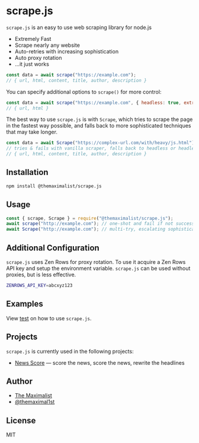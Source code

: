 # scrape.js

`scrape.js` is an easy to use web scraping library for node.js

* Extremely Fast
* Scrape nearly any website
* Auto-retries with increasing sophistication
* Auto proxy rotation
* ...it just works

```javascript
const data = await scrape("https://example.com");
// { url, html, content, title, author, description }
```

You can specify additional options to `scrape()` for more control:

```javascript
const data = await scrape("https://example.com", { headless: true, extract: false, proxy: true});
// { url, html }
```

The best way to use `scrape.js` is with `Scrape`, which tries to scrape the page in the fastest way possible, and falls back to more sophisticated techniques that may take longer.

```javascript
const data = await Scrape("https://complex-url.com/with/heavy/js.html");
// tries & fails with vanilla scraper, falls back to headless or headless proxy if needed
// { url, html, content, title, author, description }
```



## Installation

```bash
npm install @themaximalist/scrape.js
```



## Usage

```javascript
const { scrape, Scrape } = require("@themaximalist/scrape.js");
await scrape("http://example.com"); // one-shot and fail if not successful
await Scrape("http://example.com"); // multi-try, escalating sophistication
```



## Additional Configuration

`scrape.js` uses Zen Rows for proxy rotation. To use it acquire a Zen Rows API key and setup the environment variable. `scrape.js` can be used without proxies, but is less effective.

```bash
ZENROWS_API_KEY=abcxyz123
```



## Examples

View [test](https://github.com/themaximal1st/scrape.js/tree/main/test) on how to use `scrape.js`.



## Projects

`scrape.js` is currently used in the following projects:

-   [News Score](https://newsscore.com) — score the news, score the news, rewrite the headlines



## Author

-   [The Maximalist](https://themaximalist.com/)
-   [@themaximal1st](https://twitter.com/themaximal1st)



## License

MIT

